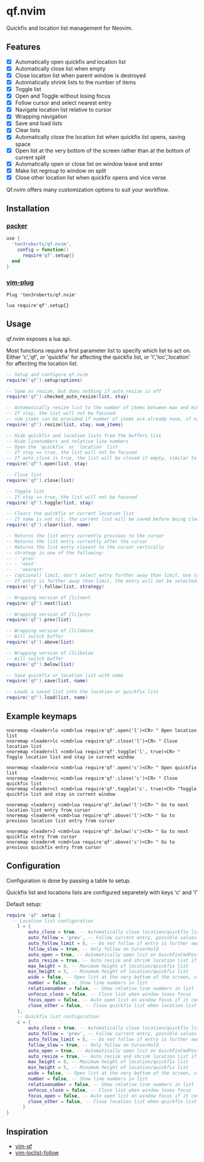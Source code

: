 # qf.nvim
Quickfix and location list management for Neovim.

## Features

- [X] Automatically open quickfix and location list
- [X] Automatically close list when empty
- [X] Close location list when parent window is destroyed
- [X] Automatically shrink lists to the number of items
- [X] Toggle list
- [X] Open and Toggle without losing focus
- [X] Follow cursor and select nearest entry
- [X] Navigate location list relative to cursor
- [X] Wrapping navigation
- [X] Save and load lists
- [X] Clear lists
- [X] Automatically close the location list when quickfix list opens, saving
  space
- [X] Open list at the very bottom of the screen rather than at the bottom of
  current split
- [X] Automatically open or close list on window leave and enter
- [X] Make list regroup to window on split
- [X] Close other location list when quickfix opens and vice verse

Qf.nvim offers many customization options to suit your workflow.

## Installation
### [packer](https://github.com/wbthomason/packer.nvim)

```lua
use {
  'ten3roberts/qf.nvim',
    config = function()
      require'qf'.setup{}
  end
}
```

### [vim-plug](https://github.com/junegunn/vim-plug)

```vim
Plug 'ten3roberts/qf.nvim'

lua require'qf'.setup{}
```

## Usage

qf.nvim exposes a lua api.

Most functions require a first parameter list to specify which list to act on.
Either 'c','qf', or 'quickfix' for affecting the quickfix list, or
'l','loc','location' for affecting the location list. 

```lua
-- Setup and configure qf.nvim
require('qf').setup(options)

-- Same as resize, but does nothing if auto_resize is off
require('qf').checked_auto_resize(list, stay)

-- Automatically resize list to the number of items between max and min height
-- If stay, the list will not be focused.
-- num_items can be provided if number of items are already none, if nil, they will be queried
require('qf').resize(list, stay, num_items)

-- Hide quickfix and location lists from the buffers list
-- Hide linenumbers and relative line numbers
-- Open the `quickfix` or `location` list
-- If stay == true, the list will not be focused
-- If auto_close is true, the list will be closed if empty, similar to cwindow
require('qf').open(list, stay)

-- Close list
require('qf').close(list)

-- Toggle list
-- If stay == true, the list will not be focused
require('qf').toggle(list, stay)

-- Clears the quickfix or current location list
-- If name is not nil, the current list will be saved before being cleared
require('qf').clear(list, name)

-- Returns the list entry currently previous to the cursor
-- Returns the list entry currently after the cursor
-- Returns the list entry closest to the cursor vertically
-- strategy is one of the following:
-- - 'prev'
-- - 'next'
-- - 'nearest'
-- (optional) limit, don't select entry further away than limit. Use true to use config value
-- If entry is further away than limit, the entry will not be selected. This is to prevent recentering of cursor caused by setpos. There is no way to select an entry without jumping, so the cursor position is saved and restored instead.
require('qf').follow(list, strategy)

-- Wrapping version of [lc]next
require('qf').next(list)

-- Wrapping version of [lc]prev
require('qf').prev(list)

-- Wrapping version of [lc]above
-- Will switch buffer
require('qf').above(list)

-- Wrapping version of [lc]below
-- Will switch buffer
require('qf').below(list)

-- Save quickfix or location list with name
require('qf').save(list, name)

-- Loads a saved list into the location or quickfix list
require('qf').load(list, name)
```

## Example keymaps
```vim
nnoremap <leader>lo <cmd>lua require'qf'.open('l')<CR> " Open location list
nnoremap <leader>lc <cmd>lua require'qf'.close('l')<CR> " Close location list
nnoremap <leader>ll <cmd>lua require'qf'.toggle('l', true)<CR> " Toggle location list and stay in current window

nnoremap <leader>co <cmd>lua require'qf'.open('c')<CR> " Open quickfix list
nnoremap <leader>cc <cmd>lua require'qf'.close('c')<CR> " Close quickfix list
nnoremap <leader>cl <cmd>lua require'qf'.toggle('c', true)<CR> "Toggle quickfix list and stay in current window

nnoremap <leader>j <cmd>lua require'qf'.below('l')<CR> " Go to next location list entry from cursor
nnoremap <leader>k <cmd>lua require'qf'.above('l')<CR> " Go to previous location list entry from cursor

nnoremap <leader>J <cmd>lua require'qf'.below('c')<CR> " Go to next quickfix entry from cursor
nnoremap <leader>K <cmd>lua require'qf'.above('c')<CR> " Go to previous quickfix entry from cursor
```

## Configuration

Configuration is done by passing a table to setup.

Quickfix list and locations lists are configured separetely with keys 'c' and 'l'

Default setup:

```lua
require 'qf'.setup {
  -- Location list configuration
    l = {
        auto_close = true, -- Automatically close location/quickfix list if empty
        auto_follow = 'prev', -- Follow current entry, possible values: prev,next,nearest, or false to disable
        auto_follow_limit = 8, -- Do not follow if entry is further away than x lines
        follow_slow = true, -- Only follow on CursorHold
        auto_open = true, -- Automatically open list on QuickFixCmdPost
        auto_resize = true, -- Auto resize and shrink location list if less than `max_height`
        max_height = 8, -- Maximum height of location/quickfix list
        min_height = 5, -- Minumum height of location/quickfix list
        wide = false, -- Open list at the very bottom of the screen, stretching the whole width.
        number = false, -- Show line numbers in list
        relativenumber = false, -- Show relative line numbers in list
        unfocus_close = false, -- Close list when window loses focus
        focus_open = false, -- Auto open list on window focus if it contains items
        close_other = false, -- Close quickfix list when location list opens
    },
    -- Quickfix list configuration
    c = {
        auto_close = true, -- Automatically close location/quickfix list if empty
        auto_follow = 'prev', -- Follow current entry, possible values: prev,next,nearest, or false to disable
        auto_follow_limit = 8, -- Do not follow if entry is further away than x lines
        follow_slow = true, -- Only follow on CursorHold
        auto_open = true, -- Automatically open list on QuickFixCmdPost
        auto_resize = true, -- Auto resize and shrink location list if less than `max_height`
        max_height = 8, -- Maximum height of location/quickfix list
        min_height = 5, -- Minumum height of location/quickfix list
        wide = false, -- Open list at the very bottom of the screen, stretching the whole width.
        number = false, -- Show line numbers in list
        relativenumber = false, -- Show relative line numbers in list
        unfocus_close = false, -- Close list when window loses focus
        focus_open = false, -- Auto open list on window focus if it contains items
        close_other = false, -- Close location list when quickfix list opens
      }
}
```

## Inspiration
- [vim-qf](https://github.com/romainl/vim-qf)
- [vim-loclist-follow](https://github.com/elbeardmorez/vim-loclist-follow)
